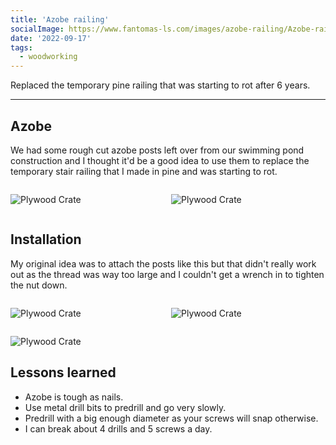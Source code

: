 ```yaml
---
title: 'Azobe railing'
socialImage: https://www.fantomas-ls.com/images/azobe-railing/Azobe-railing-5.jepg
date: '2022-09-17'
tags:
  - woodworking
---
```


Replaced the temporary pine railing that was starting to rot after 6 years.​

---
## Azobe

We had some rough cut azobe posts left over from our swimming pond construction and I thought it'd be a good idea to use them to replace the temporary stair railing that I made in pine and was starting to rot.

<div style="display: grid; 
  grid-template-columns: 1fr 1fr; 
  grid-template-rows: 1fr; 
  gap: 0px 10px; 
  grid-template-areas:. .; ">

<div>

![Plywood Crate](/images/azobe-railing/Azobe-railing-1.jpeg "Rough cut and not so very straight azobe post.")
</div>

<div>

![Plywood Crate](/images/azobe-railing/Azobe-railing-2.jpeg "Cut to length, sanded and bevelled the top.")
</div>

</div>

## Installation

My original idea was to attach the posts like this but that didn't really work out as the thread was way too large and I couldn't get a wrench in to tighten the nut down. 

<div style="display: grid; 
  grid-template-columns: 1fr 1fr; 
  grid-template-rows: 1fr; 
  gap: 0px 10px; 
  grid-template-areas:. . .; ">

<div>

![Plywood Crate](/images/azobe-railing/Azobe-railing-3.jpeg "I opted to simply glue them in place instead. Tec7 to the rescue!")
</div>
<div>

![Plywood Crate](/images/azobe-railing/Azobe-railing-4.jpeg "My original idea to toe screw the rails into the posts was quickly abandoned and I used these brackets instead.")
</div>
</div>

![Plywood Crate](/images/azobe-railing/Azobe-railing-5.jpeg "Should last quite a few years.")

## Lessons learned

* Azobe is tough as nails.
* Use metal drill bits to predrill and go very slowly.
* Predrill with a big enough diameter as your screws will snap otherwise.
* I can break about 4 drills and 5 screws a day.